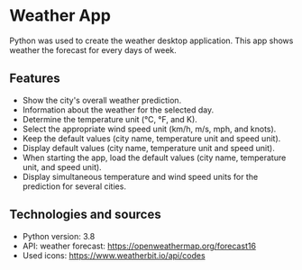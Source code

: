
# Weather App

Python was used to create the weather desktop application. This app shows weather the forecast for every days of week.



## Features

- Show the city's overall weather prediction.
- Information about the weather for the selected day.
- Determine the temperature unit (°C, °F, and K).
- Select the appropriate wind speed unit (km/h, m/s, mph, and knots).
- Keep the default values (city name, temperature unit and speed unit).
- Display default values (city name, temperature unit and speed unit).
- When starting the app, load the default values (city name, temperature unit, and speed unit).
- Display simultaneous temperature and wind speed units for the prediction for several cities.


## Technologies and sources

- Python version: 3.8
- API: weather forecast: https://openweathermap.org/forecast16
- Used icons: https://www.weatherbit.io/api/codes

